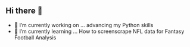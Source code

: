 ## Hi there 👋


- 🔭 I’m currently working on ... advancing my Python skills
- 🌱 I’m currently learning ... How to screenscrape NFL data for Fantasy Football Analysis

<!--
**cgrant00744/cgrant00744** is a ✨ _special_ ✨ repository because its `README.md` (this file) appears on your GitHub profile.

Here are some ideas to get you started:

- 🔭 I’m currently working on ... advancing my Python skills
- 🌱 I’m currently learning ... How to screenscrpe NFL data for Fantasy Football Analysis
- 👯 I’m looking to collaborate on ...
- 🤔 I’m looking for help with ...
- 💬 Ask me about ...
- 📫 How to reach me: ...
- 😄 Pronouns: ...
- ⚡ Fun fact: ...
-->
